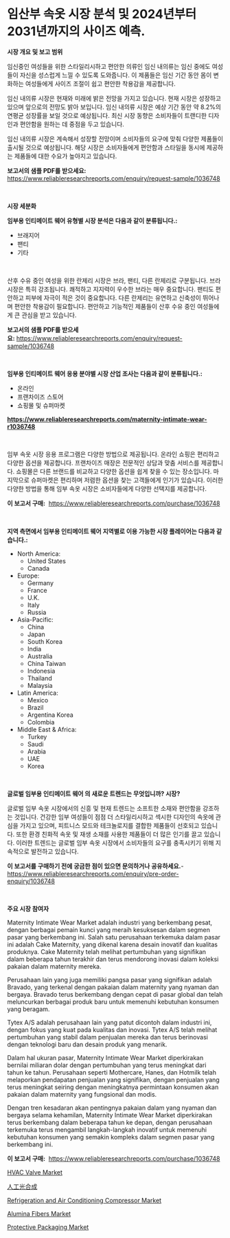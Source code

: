 <p><h1>임산부 속옷 시장 분석 및 2024년부터 2031년까지의 사이즈 예측.</h1></p><p><strong>시장 개요 및 보고 범위</strong></p>
<p><p>임신중인 여성들을 위한 스타일리시하고 편안한 의류인 임신 내의류는 임신 중에도 여성들이 자신을 성스럽게 느낄 수 있도록 도와줍니다. 이 제품들은 임신 기간 동안 몸이 변화하는 여성들에게 사이즈 조절이 쉽고 편안한 착용감을 제공합니다.</p><p>임신 내의류 시장은 현재와 미래에 밝은 전망을 가지고 있습니다. 현재 시장은 성장하고 있으며 앞으로의 전망도 밝아 보입니다. 임신 내의류 시장은 예상 기간 동안 약 8.2%의 연평균 성장률을 보일 것으로 예상됩니다. 최신 시장 동향은 소비자들이 트랜디한 디자인과 편안함을 원하는 데 중점을 두고 있습니다.</p><p>임신 내의류 시장은 계속해서 성장할 전망이며 소비자들의 요구에 맞춰 다양한 제품들이 출시될 것으로 예상됩니다. 해당 시장은 소비자들에게 편안함과 스타일을 동시에 제공하는 제품들에 대한 수요가 높아지고 있습니다.</p></p>
<p><strong>보고서의 샘플 PDF를 받으세요:</strong> <a href="https://www.reliableresearchreports.com/enquiry/request-sample/1036748">https://www.reliableresearchreports.com/enquiry/request-sample/1036748</a></p>
<p>&nbsp;</p>
<p><strong>시장 세분화</strong></p>
<p><strong>임부용 인티메이트 웨어 유형별 시장 분석은 다음과 같이 분류됩니다.:</strong></p>
<p><ul><li>브래지어</li><li>팬티</li><li>기타</li></ul></p>
<p>&nbsp;</p>
<p><p>산후 수유 중인 여성을 위한 란제리 시장은 브라, 팬티, 다른 란제리로 구분됩니다. 브라 시장은 특히 강조됩니다. 쾌적하고 지지력이 우수한 브라는 매우 중요합니다. 팬티도 편안하고 피부에 자극이 적은 것이 중요합니다. 다른 란제리는 유연하고 신축성이 뛰어나며 편안한 착용감이 필요합니다. 편안하고 기능적인 제품들이 산후 수유 중인 여성들에게 큰 관심을 받고 있습니다.</p></p>
<p><strong>보고서의 샘플 PDF를 받으세요:</strong>&nbsp;<a href="https://www.reliableresearchreports.com/enquiry/request-sample/1036748">https://www.reliableresearchreports.com/enquiry/request-sample/1036748</a></p>
<p>&nbsp;</p>
<p><strong> 임부용 인티메이트 웨어 응용 분야별 시장 산업 조사는 다음과 같이 분류됩니다.:</strong></p>
<p><ul><li>온라인</li><li>프랜차이즈 스토어</li><li>쇼핑몰 및 슈퍼마켓</li></ul></p>
<p><strong><a href="https://www.reliableresearchreports.com/maternity-intimate-wear-r1036748">https://www.reliableresearchreports.com/maternity-intimate-wear-r1036748</a></strong></p>
<p>&nbsp;</p>
<p><p>임부 속옷 시장 응용 프로그램은 다양한 방법으로 제공됩니다. 온라인 쇼핑은 편리하고 다양한 옵션을 제공합니다. 프랜차이즈 매장은 전문적인 상담과 맞춤 서비스를 제공합니다. 쇼핑몰은 다른 브랜드를 비교하고 다양한 옵션을 쉽게 찾을 수 있는 장소입니다. 마지막으로 슈퍼마켓은 편리하며 저렴한 옵션을 찾는 고객들에게 인기가 있습니다. 이러한 다양한 방법을 통해 임부 속옷 시장은 소비자들에게 다양한 선택지를 제공합니다.</p></p>
<p><strong>이 보고서 구매:</strong>&nbsp; <a href="https://www.reliableresearchreports.com/purchase/1036748">https://www.reliableresearchreports.com/purchase/1036748</a></p>
<p>&nbsp;</p>
<p><strong>지역 측면에서 임부용 인티메이트 웨어 지역별로 이용 가능한 시장 플레이어는 다음과 같습니다.:</strong></p>
<p><ul>
    <li>
        North America:
        <ul>
            <li>United States</li>
            <li>Canada</li>
        </ul>
    </li>
    <li>
        Europe:
        <ul>
            <li>Germany</li>
            <li>France</li>
            <li>U.K.</li>
            <li>Italy</li>
            <li>Russia</li>
        </ul>
    </li>
    <li>
        Asia-Pacific:
        <ul>
            <li>China</li>
            <li>Japan</li>
            <li>South Korea</li>
            <li>India</li>
            <li>Australia</li>
            <li>China Taiwan</li>
            <li>Indonesia</li>
            <li>Thailand</li>
            <li>Malaysia</li>
        </ul>
    </li>
    <li>
        Latin America:
        <ul>
            <li>Mexico</li>
            <li>Brazil</li>
            <li>Argentina Korea</li>
            <li>Colombia</li>
        </ul>
    </li>
    <li>
        Middle East & Africa:
        <ul>
            <li>Turkey</li>
            <li>Saudi</li>
            <li>Arabia</li>
            <li>UAE</li>
            <li>Korea</li>
        </ul>
    </li>
    </ul></p>
<p>&nbsp;</p>
<p><strong>글로벌 임부용 인티메이트 웨어 의 새로운 트렌드는 무엇입니까? 시장?</strong></p>
<p><p>글로벌 임부 속옷 시장에서의 신흥 및 현재 트렌드는 소프트한 소재와 편안함을 강조하는 것입니다. 건강한 임부 여성들이 점점 더 스타일리시하고 섹시한 디자인의 속옷에 관심을 가지고 있으며, 피트니스 모드와 테크놀로지를 결합한 제품들이 선호되고 있습니다. 또한 환경 친화적 속옷 및 재생 소재를 사용한 제품들이 더 많은 인기를 끌고 있습니다. 이러한 트렌드는 글로벌 임부 속옷 시장에서 소비자들의 요구를 충족시키기 위해 지속적으로 발전하고 있습니다.</p></p>
<p><strong>이 보고서를 구매하기 전에 궁금한 점이 있으면 문의하거나 공유하세요.</strong>- <a href="https://www.reliableresearchreports.com/enquiry/pre-order-enquiry/1036748">https://www.reliableresearchreports.com/enquiry/pre-order-enquiry/1036748</a></p>
<p>&nbsp;</p>
<p><strong>주요 시장 참여자</strong></p>
<p><p>Maternity Intimate Wear Market adalah industri yang berkembang pesat, dengan berbagai pemain kunci yang meraih kesuksesan dalam segmen pasar yang berkembang ini. Salah satu perusahaan terkemuka dalam pasar ini adalah Cake Maternity, yang dikenal karena desain inovatif dan kualitas produknya. Cake Maternity telah melihat pertumbuhan yang signifikan dalam beberapa tahun terakhir dan terus mendorong inovasi dalam koleksi pakaian dalam maternity mereka.</p><p>Perusahaan lain yang juga memiliki pangsa pasar yang signifikan adalah Bravado, yang terkenal dengan pakaian dalam maternity yang nyaman dan bergaya. Bravado terus berkembang dengan cepat di pasar global dan telah meluncurkan berbagai produk baru untuk memenuhi kebutuhan konsumen yang beragam.</p><p>Tytex A/S adalah perusahaan lain yang patut dicontoh dalam industri ini, dengan fokus yang kuat pada kualitas dan inovasi. Tytex A/S telah melihat pertumbuhan yang stabil dalam penjualan mereka dan terus berinovasi dengan teknologi baru dan desain produk yang menarik.</p><p>Dalam hal ukuran pasar, Maternity Intimate Wear Market diperkirakan bernilai miliaran dolar dengan pertumbuhan yang terus meningkat dari tahun ke tahun. Perusahaan seperti Mothercare, Hanes, dan Hotmilk telah melaporkan pendapatan penjualan yang signifikan, dengan penjualan yang terus meningkat seiring dengan meningkatnya permintaan konsumen akan pakaian dalam maternity yang fungsional dan modis.</p><p>Dengan tren kesadaran akan pentingnya pakaian dalam yang nyaman dan bergaya selama kehamilan, Maternity Intimate Wear Market diperkirakan terus berkembang dalam beberapa tahun ke depan, dengan perusahaan terkemuka terus mengambil langkah-langkah inovatif untuk memenuhi kebutuhan konsumen yang semakin kompleks dalam segmen pasar yang berkembang ini.</p></p>
<p><strong>이 보고서 구매:</strong>&nbsp;&nbsp;<a href="https://www.reliableresearchreports.com/purchase/1036748">https://www.reliableresearchreports.com/purchase/1036748</a></p>
<p><p><a href="https://github.com/abdelrhmankishk22/Market-Research-Report-List-3/blob/main/hvac-valve-market.md">HVAC Valve Market</a></p><p><a href="https://github.com/EstelWisozk1/Market-Research-Report-List-1/blob/main/427705321001.md">人工光合成</a></p><p><a href="https://github.com/joannagoyvaerts/Market-Research-Report-List-2/blob/main/refrigeration-and-air-conditioning-compressor-market.md">Refrigeration and Air Conditioning Compressor Market</a></p><p><a href="https://issuu.com/reportprime-2/docs/alumina-fibers-market-size-2030.pptx">Alumina Fibers Market</a></p><p><a href="https://issuu.com/reportprime-2/docs/protective-packaging-market-size-2030.pptx">Protective Packaging Market</a></p></p>